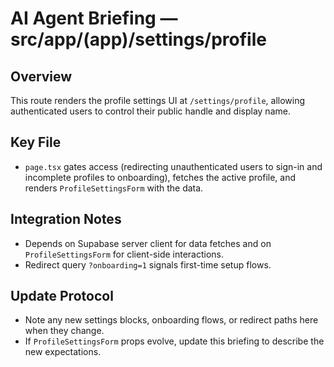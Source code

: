 # AI Agent Briefing — src/app/(app)/settings/profile

## Overview
This route renders the profile settings UI at `/settings/profile`, allowing authenticated users to control their public handle and display name.

## Key File
- `page.tsx` gates access (redirecting unauthenticated users to sign-in and incomplete profiles to onboarding), fetches the active profile, and renders `ProfileSettingsForm` with the data.

## Integration Notes
- Depends on Supabase server client for data fetches and on `ProfileSettingsForm` for client-side interactions.
- Redirect query `?onboarding=1` signals first-time setup flows.

## Update Protocol
- Note any new settings blocks, onboarding flows, or redirect paths here when they change.
- If `ProfileSettingsForm` props evolve, update this briefing to describe the new expectations.
